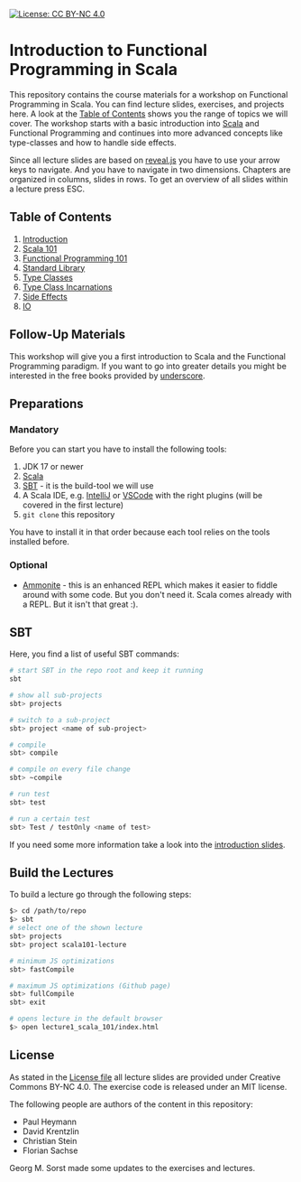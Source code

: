 [![License: CC BY-NC 4.0](https://licensebuttons.net/l/by-nc/4.0/80x15.png)](https://creativecommons.org/licenses/by-nc/4.0/)

# Introduction to Functional Programming in Scala

This repository contains the course materials for a workshop on Functional Programming in Scala. You can find lecture
slides, exercises, and projects here. A look at the [Table of Contents](#table-of-contents) shows you the range of
topics we will cover. The workshop starts with a basic introduction into [Scala](https://www.scala-lang.org/) and
Functional Programming and continues into more advanced concepts like type-classes and how to handle side effects.

Since all lecture slides are based on [reveal.js](https://github.com/hakimel/reveal.js) you have to use your arrow keys
to navigate. And you have to navigate in two dimensions. Chapters are organized in columns, slides in rows. To get an
overview of all slides within a lecture press ESC.

## Table of Contents

1. [Introduction](lecture0_introduction/index.html)
2. [Scala 101](lecture1_scala_101/index.html)
3. [Functional Programming 101](lecture2_fp_101/index.html)
4. [Standard Library](lecture3_std_lib/index.html)
5. [Type Classes](lecture4_typeclasses_101/index.html)
6. [Type Class Incarnations](lecture5_typeclasses_incarnations/index.html)
7. [Side Effects](lecture6_side_effects/index.html)
8. [IO](lecture7_io/index.html)

## Follow-Up Materials

This workshop will give you a first introduction to Scala and the Functional Programming paradigm. If you want to go
into greater details you might be interested in the free books provided
by [underscore](https://underscore.io/training/).

## Preparations

### Mandatory

Before you can start you have to install the following tools:

1. JDK 17 or newer
2. [Scala](https://www.scala-lang.org/download/)
3. [SBT](https://www.scala-sbt.org/download.html) - it is the build-tool we will use
4. A Scala IDE, e.g. [IntelliJ](https://www.jetbrains.com/idea/download/)
   or [VSCode](https://code.visualstudio.com/download) with the right plugins (will be covered in the first lecture)
5. `git clone` this repository
 
 You have to install it in that order because each tool relies on the tools installed before.
 
 ### Optional
  - [Ammonite](http://ammonite.io/#Ammonite-REPL) - this is an enhanced REPL which makes it easier to fiddle around with some code. But you don't need it. Scala comes already with a REPL. But it isn't that great :).

## SBT
Here, you find a list of useful SBT commands:

```bash
# start SBT in the repo root and keep it running
sbt

# show all sub-projects
sbt> projects

# switch to a sub-project
sbt> project <name of sub-project>

# compile
sbt> compile

# compile on every file change
sbt> ~compile

# run test
sbt> test

# run a certain test
sbt> Test / testOnly <name of test>
```

If you need some more information take a look into the [introduction slides](https://scalasummerschool.github.io/lectures/introduction/).

## Build the Lectures
To build a lecture go through the following steps:

```bash
$> cd /path/to/repo
$> sbt
# select one of the shown lecture
sbt> projects
sbt> project scala101-lecture

# minimum JS optimizations
sbt> fastCompile

# maximum JS optimizations (Github page)
sbt> fullCompile
sbt> exit

# opens lecture in the default browser
$> open lecture1_scala_101/index.html
```

## License

As stated in the [License file](LICENSE) all lecture slides are provided under Creative Commons BY-NC 4.0. The exercise
code is released under an MIT license.

The following people are authors of the content in this repository:
 - Paul Heymann
 - David Krentzlin
 - Christian Stein
 - Florian Sachse

Georg M. Sorst made some updates to the exercises and lectures. 
